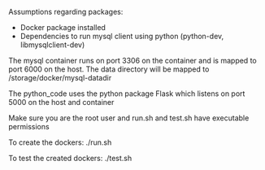 Assumptions regarding packages:

- Docker package installed
- Dependencies to run mysql client using python (python-dev, libmysqlclient-dev)

The mysql container runs on port 3306 on the container and is mapped to port 6000 on the host. The data directory will be mapped to /storage/docker/mysql-datadir

The python_code uses the python package Flask which listens on port 5000 on the host and container

Make sure you are the root user and run.sh and test.sh have executable permissions

To create the dockers: ./run.sh

To test the created dockers: ./test.sh

